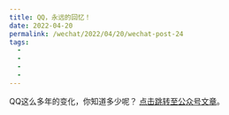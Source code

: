 ```yaml
---
title: QQ，永远的回忆！
date: 2022-04-20
permalink: /wechat/2022/04/20/wechat-post-24
tags:
  - 
  - 
  - 
  - 
---
```


QQ这么多年的变化，你知道多少呢？ [点击跳转至公众号文章](http://mp.weixin.qq.com/s?__biz=MzkxNjM0MzQ0MQ==&mid=2247484029&idx=1&sn=7fea76b88c9fd05e6ef0259cbe9020b0&chksm=c1501d83f6279495f674f24c48baefd5768b2ff2f6e8c13ff53b4b67403f1a7f53ff0c70a071#rd)。